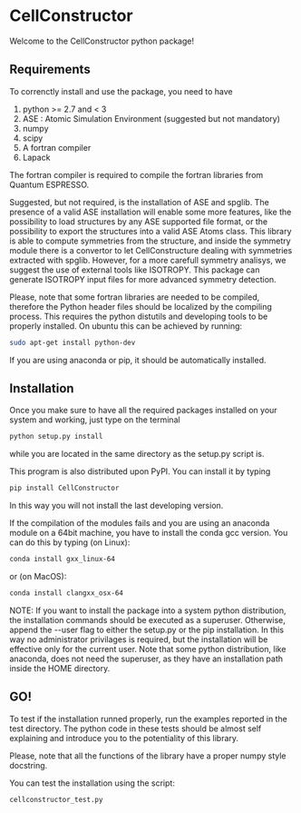 # CellConstructor

Welcome to the CellConstructor python package!

## Requirements

To correnctly install and use the package, you need to have
1. python >= 2.7 and < 3
2. ASE : Atomic Simulation Environment (suggested but not mandatory)
3. numpy
4. scipy
5. A fortran compiler
6. Lapack

The fortran compiler is required to compile the fortran libraries 
from Quantum ESPRESSO.

Suggested, but not required, is the installation of ASE and spglib. 
The presence of a valid ASE installation will enable some more features, 
like the possibility to load structures by any ASE supported file format, 
or the possibility to export the structures into a valid ASE Atoms class.
This library is able to compute symmetries from the structure, 
and inside the symmetry module there is a convertor to let CellConstructure 
dealing with symmetries extracted with spglib. 
However, for a more carefull symmetry analisys, we suggest the use of external tools like ISOTROPY.
This package can generate ISOTROPY input files for more advanced symmetry detection.

Please, note that some fortran libraries are needed to be compiled, therefore the Python header files should be localized by the compiling process. 
This requires the python distutils and developing tools to be properly installed.
On ubuntu this can be achieved by running:
```bash
sudo apt-get install python-dev
```

If you are using anaconda or pip, it should be automatically installed.


## Installation

Once you make sure to have all the required packages installed on your system
and working, just type on the terminal

```bash
python setup.py install
```

while you are located in the same directory as the setup.py script is.

This program is also distributed upon PyPI. You can install it by typing

```bash
pip install CellConstructor
```
In this way you will not install the last developing version.

If the compilation of the modules fails and you are using
an anaconda module on a 64bit machine, you have to install the conda gcc version.
You can do this by typing (on Linux):

```bash
conda install gxx_linux-64
```
or (on MacOS):
```bash
conda install clangxx_osx-64
```


NOTE:
If you want to install the package into a system python distribution, the
installation commands should be executed as a superuser. 
Otherwise, append the --user flag to either the setup.py or the pip installation. 
In this way no administrator privilages is required, but the installation will be effective only for the current user.
Note that some python distribution, like anaconda, does not need the superuser, as they have an installation path inside the HOME directory.

## GO!

To test if the installation runned properly, run the examples reported 
in the test directory. The python code in these tests should be
almost self explaining and introduce you to the potentiality of this library.

Please, note that all the functions of the library have a proper numpy style
docstring.

You can test the installation using the script:
```bash
cellconstructor_test.py
```


